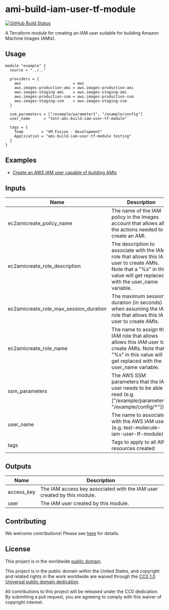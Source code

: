# ami-build-iam-user-tf-module #

[![GitHub Build Status](https://github.com/cisagov/ami-build-iam-user-tf-module/workflows/build/badge.svg)](https://github.com/cisagov/ami-build-iam-user-tf-module/actions)

A Terraform module for creating an IAM user suitable for building
Amazon Machine Images (AMIs).

## Usage ##

```hcl
module "example" {
  source = "../.."

  providers = {
    aws                       = aws
    aws.images-production-ami = aws.images-production-ami
    aws.images-staging-ami    = aws.images-staging-ami
    aws.images-production-ssm = aws.images-production-ssm
    aws.images-staging-ssm    = aws.images-staging-ssm
  }

  ssm_parameters = ["/example/parameter1", "/example/config"]
  user_name      = "test-ami-build-iam-user-tf-module"

  tags = {
    Team        = "VM Fusion - Development"
    Application = "ami-build-iam-user-tf-module testing"
  }
}
```

## Examples ##

* [Create an AWS IAM user capable of building AMIs](https://github.com/cisagov/ami-build-iam-user-tf-module/tree/develop/examples/default_vpc)

## Inputs ##

| Name | Description | Type | Default | Required |
|------|-------------|:----:|:-------:|:--------:|
| ec2amicreate_policy_name | The name of the IAM policy in the Images account that allows all of the actions needed to create an AMI. | string | `EC2AMICreate` | no |
| ec2amicreate_role_description | The description to associate with the IAM role that allows this IAM user to create AMIs.  Note that a "%s" in this value will get replaced with the user_name variable. | string | `Allows the %s IAM user to create AMIs` | no |
| ec2amicreate_role_max_session_duration | The maximum session duration (in seconds) when assuming the IAM role that allows this IAM user to create AMIs. | number | `3600` | no |
| ec2amicreate_role_name | The name to assign the IAM role that allows allows this IAM user to create AMIs.  Note that a "%s" in this value will get replaced with the user_name variable. | string | `EC2AMICreate-%s` | no |
| ssm_parameters | The AWS SSM parameters that the IAM user needs to be able to read (e.g. ["/example/parameter1", "/example/config/*"]). | list(string) | | yes |
| user_name | The name to associate with the AWS IAM user (e.g. test-molecule-iam-user-tf-module) | string | | yes |
| tags | Tags to apply to all AWS resources created | map(string) | `{}` | no |

## Outputs ##

| Name | Description |
|------|-------------|
| access_key | The IAM access key associated with the IAM user created by this module. |
| user | The IAM user created by this module. |

## Contributing ##

We welcome contributions!  Please see [here](CONTRIBUTING.md) for
details.

## License ##

This project is in the worldwide [public domain](LICENSE).

This project is in the public domain within the United States, and
copyright and related rights in the work worldwide are waived through
the [CC0 1.0 Universal public domain
dedication](https://creativecommons.org/publicdomain/zero/1.0/).

All contributions to this project will be released under the CC0
dedication. By submitting a pull request, you are agreeing to comply
with this waiver of copyright interest.
